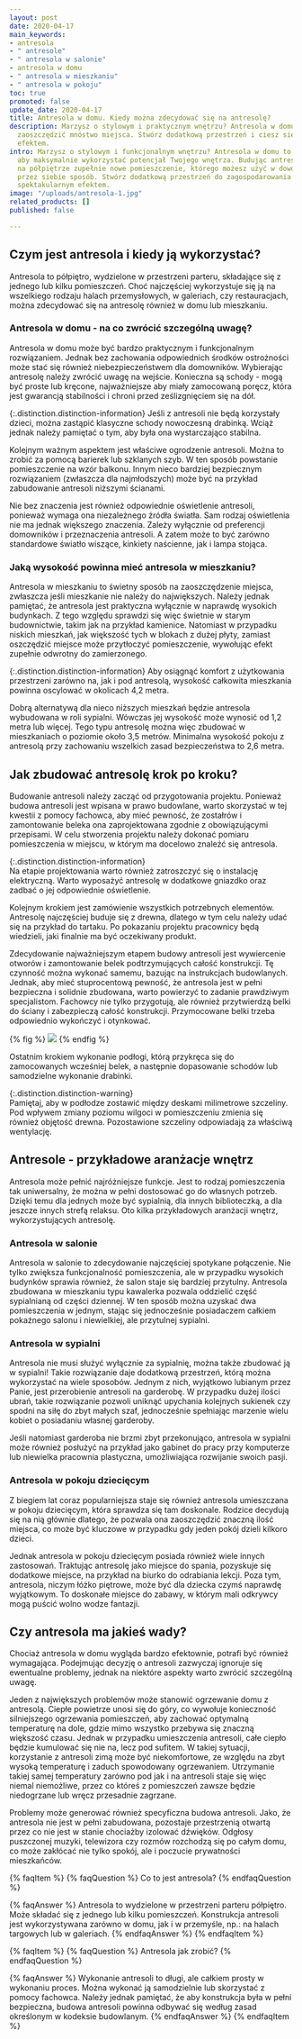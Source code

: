 ```yaml
---
layout: post
date: 2020-04-17
main_keywords:
- antresola
- " antresole"
- " antresola w salonie"
- antresola w domu
- " antresola w mieszkaniu"
- " antresola w pokoju"
toc: true
promoted: false
update_date: 2020-04-17
title: Antresola w domu. Kiedy można zdecydować się na antresolę?
description: Marzysz o stylowym i praktycznym wnętrzu? Antresola w domu pozwoli Ci
  zaoszczędzić mnóstwo miejsca. Stwórz dodatkową przestrzeń i ciesz się spektakularnym
  efektem.
intro: Marzysz o stylowym i funkcjonalnym wnętrzu? Antresola w domu to świetny sposób,
  aby maksymalnie wykorzystać potencjał Twojego wnętrza. Budując antresolę zyskujesz
  na półpiętrze zupełnie nowe pomieszczenie, którego możesz użyć w dowolny, wybrany
  przez siebie sposób. Stwórz dodatkową przestrzeń do zagospodarowania i ciesz się
  spektakularnym efektem.
image: "/uploads/antresola-1.jpg"
related_products: []
published: false

---
```

## Czym jest antresola i kiedy ją wykorzystać?

Antresola to półpiętro, wydzielone w przestrzeni parteru, składające się z jednego lub kilku pomieszczeń. Choć najczęściej wykorzystuje się ją na wszelkiego rodzaju halach przemysłowych, w galeriach, czy restauracjach, można zdecydować się na antresolę również w domu lub mieszkaniu.

### Antresola w domu - na co zwrócić szczególną uwagę?

Antresola w domu może być bardzo praktycznym i funkcjonalnym rozwiązaniem. Jednak bez zachowania odpowiednich środków ostrożności może stać się również niebezpieczeństwem dla domowników. Wybierając antresolę należy zwrócić uwagę na wejście. Konieczna są schody - mogą być proste lub kręcone, najważniejsze aby miały zamocowaną poręcz, która jest gwarancją stabilności i chroni przed ześlizgnięciem się na dół.

{:.distinction.distinction-information}
Jeśli z antresoli nie będą korzystały dzieci, można zastąpić klasyczne schody nowoczesną drabinką. Wciąż jednak należy pamiętać o tym, aby była ona wystarczająco stabilna.

Kolejnym ważnym aspektem jest właściwe ogrodzenie antresoli. Można to zrobić za pomocą barierek lub szklanych szyb. W ten sposób powstanie pomieszczenie na wzór balkonu. Innym nieco bardziej bezpiecznym rozwiązaniem (zwłaszcza dla najmłodszych) może być na przykład zabudowanie antresoli niższymi ścianami.

Nie bez znaczenia jest również odpowiednie oświetlenie antresoli, ponieważ wymaga ona niezależnego źródła światła. Sam rodzaj oświetlenia nie ma jednak większego znaczenia. Zależy wyłącznie od preferencji domowników i przeznaczenia antresoli. A zatem może to być zarówno standardowe światło wiszące, kinkiety naścienne, jak i lampa stojąca.

### Jaką wysokość powinna mieć antresola w mieszkaniu?

Antresola w mieszkaniu to świetny sposób na zaoszczędzenie miejsca, zwłaszcza jeśli mieszkanie nie należy do największych. Należy jednak pamiętać, że antresola jest praktyczna wyłącznie w naprawdę  wysokich budynkach. Z tego względu sprawdzi się więc świetnie w starym budownictwie, takim jak na przykład kamienice. Natomiast w przypadku niskich mieszkań, jak większość tych w blokach z dużej płyty, zamiast oszczędzić miejsce może przytłoczyć pomieszczenie, wywołując efekt zupełnie odwrotny do zamierzonego.

{:.distinction.distinction-information}
Aby osiągnąć komfort z użytkowania przestrzeni zarówno na, jak i pod antresolą, wysokość całkowita mieszkania powinna oscylować w okolicach 4,2 metra.

Dobrą alternatywą dla nieco niższych mieszkań będzie antresola wybudowana w roli sypialni. Wówczas jej wysokość może wynosić od 1,2 metra lub więcej. Tego typu antresolę można więc zbudować w mieszkaniach o poziomie około 3,5 metrów. Minimalna wysokość pokoju z antresolą przy zachowaniu wszelkich zasad bezpieczeństwa to 2,6 metra.

## Jak zbudować antresolę krok po kroku?

Budowanie antresoli należy zacząć od przygotowania projektu. Ponieważ budowa antresoli jest wpisana w prawo budowlane, warto skorzystać w tej kwestii z pomocy fachowca, aby mieć pewność, że zostałrów i zamontowanie beleka ona zaprojektowana zgodnie z obowiązującymi przepisami. W celu stworzenia projektu należy dokonać pomiaru pomieszczenia w miejscu, w którym ma docelowo znaleźć się antresola.

{:.distinction.distinction-information}  
Na etapie projektowania warto również zatroszczyć się o instalację elektryczną. Warto wyposażyć antresolę w dodatkowe gniazdko oraz zadbać o jej odpowiednie oświetlenie.

Kolejnym krokiem jest zamówienie wszystkich potrzebnych elementów. Antresolę najczęściej buduje się z drewna, dlatego w tym celu należy udać się na przykład do tartaku. Po pokazaniu projektu pracownicy będą wiedzieli, jaki finalnie ma być oczekiwany produkt.

Zdecydowanie najważniejszym etapem budowy antresoli jest wywiercenie otworów i zamontowanie belek podtrzymujących całość konstrukcji. Tę czynność można wykonać samemu, bazując na instrukcjach budowlanych. Jednak, aby mieć stuprocentową pewność, że antresola jest w pełni bezpieczna i solidnie zbudowana, warto powierzyć to zadanie prawdziwym specjalistom. Fachowcy nie tylko przygotują, ale również przytwierdzą belki do ściany i zabezpieczą całość konstrukcji. Przymocowane belki trzeba odpowiednio wykończyć i otynkować.

{% fig %}
![](/uploads/drilling.jpg)
{% endfig %}

Ostatnim krokiem wykonanie podłogi, którą przykręca się do zamocowanych wcześniej belek, a następnie dopasowanie schodów lub samodzielne wykonanie drabinki.

{:.distinction.distinction-warning}  
Pamiętaj, aby w podłodze zostawić między deskami milimetrowe szczeliny. Pod wpływem zmiany poziomu wilgoci w pomieszczeniu zmienia się również objętość drewna. Pozostawione szczeliny odpowiadają za właściwą wentylację.

## Antresole - przykładowe aranżacje wnętrz

Antresola może pełnić najróżniejsze funkcje. Jest to rodzaj pomieszczenia tak uniwersalny, że można w pełni dostosować go do własnych potrzeb. Dzięki temu dla jednych może być sypialnią, dla innych biblioteczką, a dla jeszcze innych strefą relaksu. Oto kilka przykładowych aranżacji wnętrz, wykorzystujących antresolę.

### Antresola w salonie

Antresola w salonie to zdecydowanie najczęściej spotykane połączenie. Nie tylko zwiększa funkcjonalność pomieszczenia, ale w przypadku wysokich budynków sprawia również, że salon staje się bardziej przytulny. Antresola zbudowana w mieszkaniu typu kawalerka pozwala oddzielić część sypialnianą od części dziennej. W ten sposób można uzyskać dwa pomieszczenia w jednym, stając się jednocześnie posiadaczem całkiem pokaźnego salonu i niewielkiej, ale przytulnej sypialni.

### Antresola w sypialni

Antresola nie musi służyć wyłącznie za sypialnię, można także zbudować ją w sypialni! Takie rozwiązanie daje dodatkową przestrzeń, którą można wykorzystać na wiele sposobów. Jednym z nich, wyjątkowo lubianym przez Panie, jest przerobienie antresoli na garderobę. W przypadku dużej ilości ubrań, takie rozwiązanie pozwoli uniknąć upychania kolejnych sukienek czy spodni na siłę do zbyt małych szaf, jednocześnie spełniając marzenie wielu kobiet o posiadaniu własnej garderoby.

Jeśli natomiast garderoba nie brzmi zbyt przekonująco, antresola w sypialni może również posłużyć na przykład jako gabinet do pracy przy komputerze lub niewielka pracownia plastyczna, umożliwiająca rozwijanie swoich pasji.

### Antresola w pokoju dziecięcym

Z biegiem lat coraz popularniejsza staje się również antresola umieszczana w pokoju dziecięcym, która sprawdza się tam doskonale.  Rodzice decydują się na nią głównie dlatego, że pozwala ona zaoszczędzić znaczną ilość miejsca, co może być kluczowe w przypadku gdy jeden pokój dzieli kilkoro dzieci.

Jednak antresola w pokoju dziecięcym posiada również wiele innych zastosowań. Traktując antresolę jako miejsce do spania, pozyskuje się dodatkowe miejsce, na przykład na biurko do odrabiania lekcji. Poza tym, antresola, niczym łóżko piętrowe, może być dla dziecka czymś naprawdę wyjątkowym. To doskonałe miejsce do zabawy, w którym mali odkrywcy mogą puścić wolno wodze fantazji.

## Czy antresola ma jakieś wady?

Chociaż antresola w domu wygląda bardzo efektownie, potrafi być również wymagająca. Podejmując decyzję o antresoli zazwyczaj ignoruje się ewentualne problemy, jednak na niektóre aspekty warto zwrócić szczególną uwagę.

Jeden z największych problemów może stanowić ogrzewanie domu z antresolą. Ciepłe powietrze unosi się do góry, co wywołuje konieczność silniejszego ogrzewania pomieszczeń, aby zachować optymalną temperaturę na dole, gdzie mimo wszystko przebywa się znaczną większość czasu. Jednak w przypadku umieszczenia antresoli, całe ciepło będzie kumulować się nie na, lecz pod sufitem. W takiej sytuacji, korzystanie z antresoli zimą może być niekomfortowe, ze względu na zbyt wysoką temperaturę i zaduch spowodowany ogrzewaniem. Utrzymanie takiej samej temperatury zarówno pod jak i na antresoli staje się więc niemal niemożliwe, przez co któreś z pomieszczeń zawsze będzie niedogrzane lub wręcz przesadnie zagrzane.

Problemy może generować również specyficzna budowa antresoli. Jako, że antresola nie jest w pełni zabudowana, pozostaje przestrzenią otwartą przez co nie jest w stanie chociażby izolować dźwięków. Odgłosy puszczonej muzyki, telewizora czy rozmów rozchodzą się po całym domu, co może zakłócać nie tylko spokój, ale i poczucie prywatności mieszkańców.

{% faqItem %}
{% faqQuestion %}
Co to jest antresola?
{% endfaqQuestion %}

{% faqAnswer %}
Antresola to wydzielone w przestrzeni parteru półpiętro. Może składać się z jednego lub kilku pomieszczeń. Konstrukcja antresoli jest wykorzystywana zarówno w domu, jak i w przemyśle, np.: na halach targowych lub w galeriach.
{% endfaqAnswer %}
{% endfaqItem %}

{% faqItem %}
{% faqQuestion %}
Antresola jak zrobić?
{% endfaqQuestion %}

{% faqAnswer %}
Wykonanie antresoli to długi, ale całkiem prosty w wykonaniu proces. Można wykonać ją samodzielnie lub skorzystać z pomocy fachowca. Należy jednak pamiętać, że aby konstrukcja była w pełni bezpieczna, budowa antresoli powinna odbywać się według zasad określonym w kodeksie budowlanym.
{% endfaqAnswer %}
{% endfaqItem %}